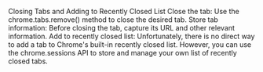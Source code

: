 Closing Tabs and Adding to Recently Closed List
Close the tab: Use the chrome.tabs.remove() method to close the desired tab.
Store tab information: Before closing the tab, capture its URL and other relevant information.
Add to recently closed list: Unfortunately, there is no direct way to add a tab to Chrome's built-in recently closed list. However, you can use the chrome.sessions API to store and manage your own list of recently closed tabs.
